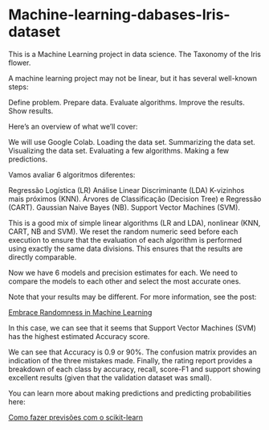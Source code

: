 # Machine-learning-dabases-Iris-dataset
This is a Machine Learning project in data science. The Taxonomy of the Iris flower.

A machine learning project may not be linear, but it has several well-known steps:

Define problem.
Prepare data.
Evaluate algorithms.
Improve the results.
Show results.

Here’s an overview of what we’ll cover:

We will use Google Colab.
Loading the data set.
Summarizing the data set.
Visualizing the data set.
Evaluating a few algorithms.
Making a few predictions.

Vamos avaliar 6 algoritmos diferentes:

Regressão Logística (LR)
Análise Linear Discriminante (LDA)
K-vizinhos mais próximos (KNN).
Árvores de Classificação (Decision Tree) e Regressão (CART).
Gaussian Naive Bayes (NB).
Support Vector Machines (SVM).

This is a good mix of simple linear algorithms (LR and LDA), nonlinear (KNN, CART, NB and SVM). We reset the random numeric seed before each execution to ensure that the evaluation of each algorithm is performed using exactly the same data divisions. This ensures that the results are directly comparable.

Now we have 6 models and precision estimates for each. We need to compare the models to each other and select the most accurate ones.

Note that your results may be different. For more information, see the post:

[Embrace Randomness in Machine Learning](https://machinelearningmastery.com/randomness-in-machine-learning/)

In this case, we can see that it seems that Support Vector Machines (SVM) has the highest estimated Accuracy score.

We can see that Accuracy is 0.9 or 90%. The confusion matrix provides an indication of the three mistakes made. Finally, the rating report provides a breakdown of each class by accuracy, recall, score-F1 and support showing excellent results (given that the validation dataset was small).

You can learn more about making predictions and predicting probabilities here:

[Como fazer previsões com o scikit-learn](https://scikit-learn.org/stable/modules/cross_validation.html)
